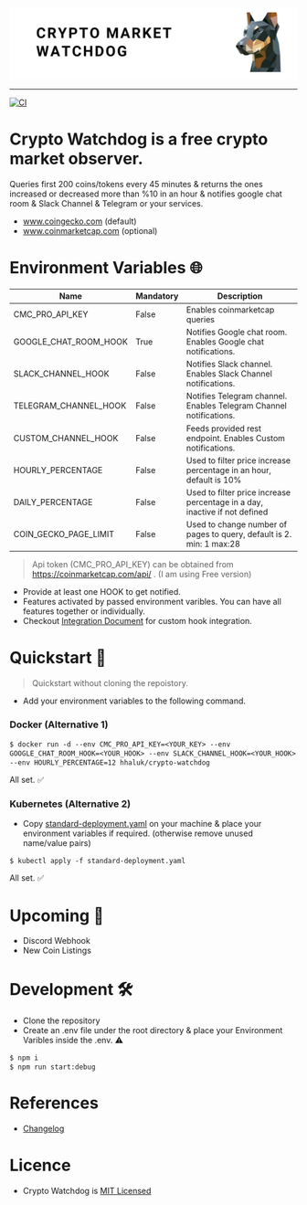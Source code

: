 ![bg](./bg.png "bg")

---
[![CI](https://github.com/Huseyinnurbaki/crypto-watchdog/actions/workflows/main.yml/badge.svg?branch=master)](https://github.com/Huseyinnurbaki/crypto-watchdog/actions/workflows/main.yml)
# Crypto Watchdog is a free crypto market observer. 
Queries first 200 coins/tokens every 45 minutes & returns the ones increased or decreased more than %10 in an hour & notifies google chat room & Slack Channel & Telegram or your services.

- www.coingecko.com (default)
- www.coinmarketcap.com (optional)


# Environment Variables :globe_with_meridians:	

|  Name | Mandatory  | Description |
|---|---|---|
| CMC_PRO_API_KEY  | False  | Enables coinmarketcap queries   |
| GOOGLE_CHAT_ROOM_HOOK  | True  | Notifies Google chat room. Enables Google chat notifications.    |
| SLACK_CHANNEL_HOOK  | False  |  Notifies Slack channel. Enables Slack Channel notifications.  |
| TELEGRAM_CHANNEL_HOOK  | False  |  Notifies Telegram channel. Enables Telegram Channel notifications.  |
| CUSTOM_CHANNEL_HOOK  | False  |  Feeds provided rest endpoint. Enables Custom notifications.  |
| HOURLY_PERCENTAGE  | False  | Used to filter price increase percentage in an hour, default is 10%  |
| DAILY_PERCENTAGE  | False  | Used to filter price increase percentage in a day, inactive if not defined  |
| COIN_GECKO_PAGE_LIMIT  | False  | Used to change number of pages to query, default is 2. min: 1 max:28  |

> Api token (CMC_PRO_API_KEY) can be obtained from https://coinmarketcap.com/api/ . (I am using Free version)
- Provide at least one HOOK to get notified.
- Features activated by passed environment varibles. You can have all features together or individually.
- Checkout [Integration Document](https://github.com/Huseyinnurbaki/crypto-watchdog/wiki/Custom-Hook-Integration) for custom hook integration.
# Quickstart 🚀

> Quickstart without cloning the repoistory.

- Add your environment variables to the following command.

### Docker (Alternative 1)
```console
$ docker run -d --env CMC_PRO_API_KEY=<YOUR_KEY> --env GOOGLE_CHAT_ROOM_HOOK=<YOUR_HOOK> --env SLACK_CHANNEL_HOOK=<YOUR_HOOK> --env HOURLY_PERCENTAGE=12 hhaluk/crypto-watchdog
```

All set. :white_check_mark:	

### Kubernetes (Alternative 2)
- Copy [standard-deployment.yaml](https://github.com/Huseyinnurbaki/crypto-watchdog/blob/master/k8s/standard-deployment.yaml) on your machine & place your environment variables if required.
(otherwise remove unused name/value pairs)

```console
$ kubectl apply -f standard-deployment.yaml
```

All set. :white_check_mark:	
# Upcoming :construction:	

- Discord Webhook
- New Coin Listings

# Development :hammer_and_wrench:	

- Clone the repository
- Create an .env file under the root directory & place your Environment Varibles inside the .env. :warning: 

```console
$ npm i
$ npm run start:debug
```
# References

- [Changelog](https://github.com/Huseyinnurbaki/crypto-watchdog/blob/master/changelog.md)

# Licence

- Crypto Watchdog is [MIT Licensed](https://github.com/Huseyinnurbaki/mocktail/blob/master/changelog.md)
